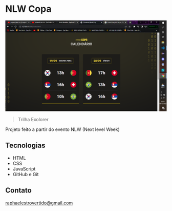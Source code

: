# NLW Copa

![preview](./.github/PS.png)

> Trilha Exolorer

Projeto feito a partir do evento NLW (Next level Week)

## Tecnologias

- HTML
- CSS
- JavaScript
- GitHub e Git

## Contato

raphaelestrovertido@gmail.com
